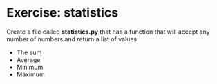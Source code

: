 # Exercise: statistics


Create a file called **statistics.py** that has a function that will accept any number of numbers and return a list of values:

* The sum
* Average
* Minimum
* Maximum


